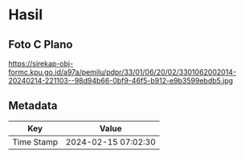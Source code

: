 # Hasil

## Foto C Plano

https://sirekap-obj-formc.kpu.go.id/a97a/pemilu/pdpr/33/01/06/20/02/3301062002014-20240214-221103--98d94b66-0bf9-46f5-b912-e9b3599ebdb5.jpg


## Metadata

| Key        | Value               |
| ---------- | ------------------- |
| Time Stamp | 2024-02-15 07:02:30 |



